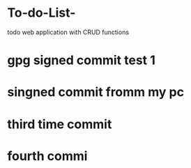# To-do-List-
todo web application with CRUD functions 


# gpg signed commit test 1 

# singned commit fromm my pc 

# third time commit 

# fourth commi